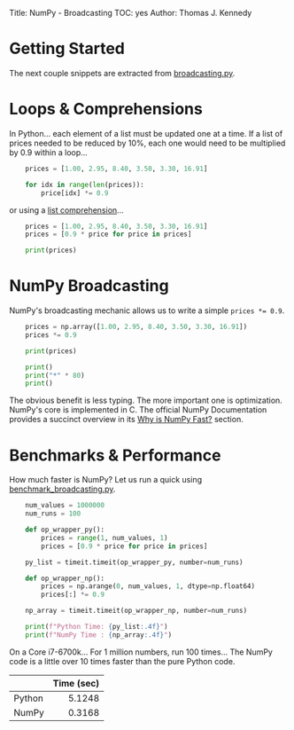 Title: NumPy - Broadcasting
TOC: yes
Author: Thomas J. Kennedy


# Getting Started

The next couple snippets are extracted from
<a href="@gitRepoURL@/blob/main/Module-11/broadcasting.py" target="_blank">broadcasting.py</a>.


# Loops & Comprehensions

In Python... each element of a list must be updated one at a time. If a list of
prices needed to be reduced by 10%, each one would need to be multiplied by 0.9
within a loop...

```python
    prices = [1.00, 2.95, 8.40, 3.50, 3.30, 16.91]

    for idx in range(len(prices)):
        price[idx] *= 0.9
```

or using a [list comprehension](doc:comprehensions1)...

```python
    prices = [1.00, 2.95, 8.40, 3.50, 3.30, 16.91]
    prices = [0.9 * price for price in prices]

    print(prices)
```

# NumPy Broadcasting

NumPy's broadcasting mechanic allows us to write a simple `prices *= 0.9`.

```python
    prices = np.array([1.00, 2.95, 8.40, 3.50, 3.30, 16.91])
    prices *= 0.9

    print(prices)

    print()
    print("*" * 80)
    print()
```

The obvious benefit is less typing. The more important one is optimization.
NumPy's core is implemented in C. The official NumPy Documentation provides a
succinct overview in its [Why is NumPy
Fast?](https://numpy.org/doc/stable/user/whatisnumpy.html#why-is-numpy-fast)
section. 


# Benchmarks & Performance

How much faster is NumPy? Let us run a quick using <a href="@gitRepoURL@/blob/main/Module-11/benchmark_broadcasting.py" target="_blank">benchmark_broadcasting.py</a>.

```python
    num_values = 1000000
    num_runs = 100

    def op_wrapper_py():
        prices = range(1, num_values, 1)
        prices = [0.9 * price for price in prices]

    py_list = timeit.timeit(op_wrapper_py, number=num_runs)

    def op_wrapper_np():
        prices = np.arange(0, num_values, 1, dtype=np.float64)
        prices[:] *= 0.9

    np_array = timeit.timeit(op_wrapper_np, number=num_runs)

    print(f"Python Time: {py_list:.4f}")
    print(f"NumPy Time : {np_array:.4f}")
```

On a Core i7-6700k... For 1 million numbers, run 100 times... The NumPy code is
a little over 10 times faster than the pure Python code.

|        | Time (sec) |
| :---   | ---:       |
| Python | 5.1248     |
| NumPy  | 0.3168     |

